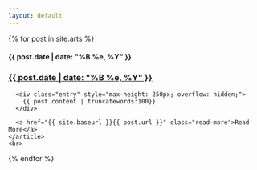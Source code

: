 ```yaml
---
layout: default
---
```


<div class="posts">
  {% for post in site.arts %}
    <article class="post">    
      <span class="post-date"><h4>{{ post.date | date: "%B %e, %Y" }}</h4></span>
      <h3><a href="{{ site.baseurl }}{{ post.url }}">{{ post.date | date: "%B %e, %Y" }}</a></h3>
          
      <div class="entry" style="max-height: 250px; overflow: hidden;">
        {{ post.content | truncatewords:100}}
      </div>
      
      <a href="{{ site.baseurl }}{{ post.url }}" class="read-more">Read More</a>
    </article>
    <br>
  {% endfor %}
</div>
